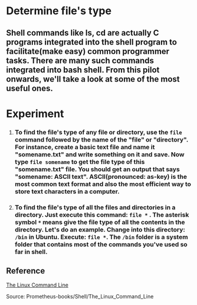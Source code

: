 # **Determine file's type**

## Shell commands like ls, cd are actually C programs integrated into the shell program to facilitate(make easy) common programmer tasks. There are many such commands integrated into bash shell. From this pilot onwards, we'll take a look at some of the most useful ones. 

# **Experiment**

1. ### To find the file's type of any file or directory, use the `file` command followed by the name of the "file" or "directory". For instance, create a basic text file and name it "somename.txt" and write something on it and save. Now type `file somename` to get the file type of this "somename.txt" file.  You should get an output that says "somename: ASCII text". ASCII(pronounced: as-key) is the most common text format and also the most efficient way to store text characters in a computer. 

2. ### To find the file's type of all the files and directories in a directory. Just execute this command: `file *` . The asterisk symbol `*` means give the file type of all the contents in the directory. Let's do an example. Change into this directory: `/bin` in Ubuntu. Execute: `file *`. The `/bin` folder is a system folder that contains most of the commands you've used so far in shell.

## **Reference**

[The Linux Command Line]()

Source: Prometheus-books/Shell/The_Linux_Command_Line


